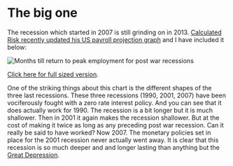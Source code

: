 The big one
===========

The recession which started in 2007 is still grinding on in 2013. [Calculated 
Risk recently updated his US payroll projection graph][0] and I have included it 
below:

 [0]: http://www.calculatedriskblog.com/2013/05/when-will-payroll-employment-exceed-pre.html


 ![Months till return to peak employment for post war recessions](https://www.interpretthis.org/static/ProjectionPayroll-resized.jpg)

[Click here for full sized version][1].

 [1]: http://1.bp.blogspot.com/-8R0E98c1zTQ/UZEKUjc2fPI/AAAAAAAAaQk/x8oFcmcOg2w/s1600/ProjectionPayroll.jpg

One of the striking things about this chart is the different shapes of the 
three last recessions. These three recessions (1990, 2001, 2007) have been
vociferously fought with a zero rate interest policy. And you can see that it 
does actually work for 1990. The recession is a bit longer but it is much 
shallower. Then in 2001 it again makes the recession shallower. But at the cost
of making it twice as long as any preceding post war recession. Can it really be
said to have worked? Now 2007. The monetary policies set in place for the 2001
recession never actually went away. It is clear that this recession is so much
deeper and and longer lasting than anything but the [Great Depression][1]. 

 [1]: http://en.wikipedia.org/wiki/Great_Depression

